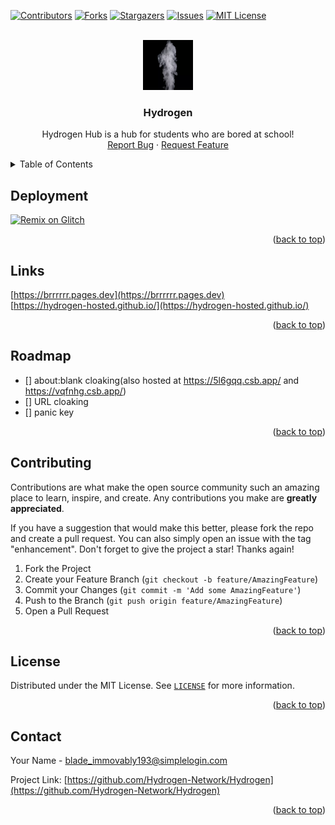 <!-- PROJECT SHIELDS -->
<!--
*** I'm using markdown "reference style" links for readability.
*** Reference links are enclosed in brackets [ ] instead of parentheses ( ).
*** See the bottom of this document for the declaration of the reference variables
*** for contributors-url, forks-url, etc. This is an optional, concise syntax you may use.
*** https://www.markdownguide.org/basic-syntax/#reference-style-links
-->

[![Contributors](https://img.shields.io/github/contributors/Hydrogen-Network/Hydrogen.svg?style=for-the-badge)](https://github.com/Hydrogen-Network/Hydrogen/graphs/contributors)
[![Forks](https://img.shields.io/github/forks/Hydrogen-Network/Hydrogen.svg?style=for-the-badge)](https://github.com/Hydrogen-Network/Hydrogen/forks)
[![Stargazers](https://img.shields.io/github/stars/Hydrogen-Network/Hydrogen.svg?style=for-the-badge)](https://github.com/Hydrogen-Network/Hydrogen/stargazers)
[![Issues](https://img.shields.io/github/issues/Hydrogen-Network/Hydrogen.svg?style=for-the-badge)](https://github.com/Hydrogen-Network/Hydrogen/issues)
[![MIT License](https://img.shields.io/github/license/Hydrogen-Network/Hydrogen.svg?style=for-the-badge)](https://github.com/Hydrogen-Network/Hydrogen/blob/master/LICENSE.txt)



<!-- PROJECT LOGO -->
<br />
<div align="center">
  <a href="https://github.com/Hydrogenv-Network/Hydrogen/">
    <img src="static/img/gas.png" alt="Logo" width="80" height="80">
  </a>
<h3 align="center">Hydrogen</h3>
  <p align="center">
    Hydrogen Hub is a hub for students who are bored at school!
    <br />
    <a href="https://github.com/Hydrogenv-Network/Hydrogen/issues">Report Bug</a>
    ·
    <a href="https://github.com/Hydrogen-Network/Hydrogen/issues">Request Feature</a>
  </p>
</div>


<!-- TABLE OF CONTENTS -->
<details>
  <summary>Table of Contents</summary>
  <ol>
    <li>
      <a href="#readme">About The Project</a>
      <ul>
        <li><a href="#deployment">Deployment</a></li>
        <li><a href="#links">Links</a></li>
      </ul>
    </li>
    <li><a href="#roadmap">Roadmap</a></li>
    <li><a href="#contributing">Contributing</a></li>
    <li><a href="#license">Licence</a></li>
    <li><a href="#contact">Contact</a></li>
  </ol>
</details>


<!-- GETTING STARTED -->
## Deployment

[![Remix on Glitch](https://binbashbanana.github.io/deploy-buttons/buttons/remade/glitch.svg)](https://glitch.com/edit/#!/import/github/Hydrogen-Network/Hydrogen/)

 <p align="right">(<a href="#readme">back to top</a>)</p>


## Links
[https://brrrrrr.pages.dev](https://brrrrrr.pages.dev)
<br/>
[https://hydrogen-hosted.github.io/](https://hydrogen-hosted.github.io/)

 <p align="right">(<a href="#readme">back to top</a>)</p>

<!-- ROADMAP -->
## Roadmap
- [] about:blank cloaking(also hosted at https://5l6gqq.csb.app/ and https://vqfnhg.csb.app/)
- [] URL cloaking
- [] panic key
     
 <p align="right">(<a href="#readme">back to top</a>)</p>
  
<!-- CONTRIBUTING -->
## Contributing

Contributions are what make the open source community such an amazing place to learn, inspire, and create. Any contributions you make are **greatly appreciated**.

If you have a suggestion that would make this better, please fork the repo and create a pull request. You can also simply open an issue with the tag "enhancement".
Don't forget to give the project a star! Thanks again!

1. Fork the Project
2. Create your Feature Branch (`git checkout -b feature/AmazingFeature`)
3. Commit your Changes (`git commit -m 'Add some AmazingFeature'`)
4. Push to the Branch (`git push origin feature/AmazingFeature`)
5. Open a Pull Request

<p align="right">(<a href="#readme">back to top</a>)</p>



<!-- LICENSE -->
## License

Distributed under the MIT License. See [`LICENSE`](https://github.com/Hydrogen-Network/Hydrogen/blob/main/LICENSE) for more information.

<p align="right">(<a href="#readme">back to top</a>)</p>



<!-- CONTACT -->
## Contact

Your Name - blade_immovably193@simplelogin.com

Project Link: [https://github.com/Hydrogen-Network/Hydrogen](https://github.com/Hydrogen-Network/Hydrogen)

<p align="right">(<a href="#readme">back to top</a>)</p>
